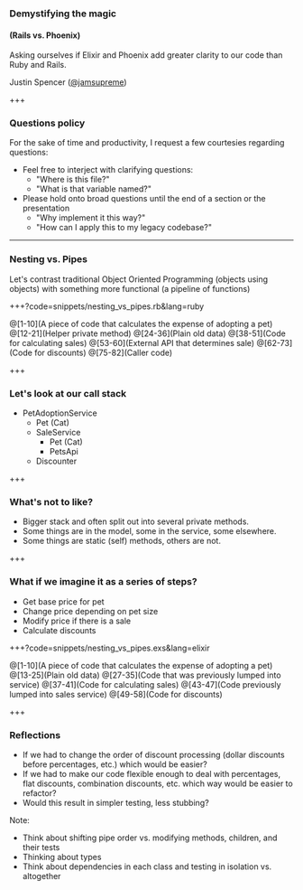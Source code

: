 
### Demystifying the magic 
#### (Rails vs. Phoenix)

Asking ourselves if Elixir and Phoenix add greater clarity to our code than Ruby and Rails.

Justin Spencer ([@jamsupreme](https://twitter.com/jamsupreme))

+++

### Questions policy

For the sake of time and productivity, I request a few courtesies regarding questions:

- Feel free to interject with clarifying questions:
  - "Where is this file?"
  - "What is that variable named?"
- Please hold onto broad questions until the end of a section or the presentation
  - "Why implement it this way?"
  - "How can I apply this to my legacy codebase?"

---

### Nesting vs. Pipes

Let's contrast traditional Object Oriented Programming (objects using objects) with something more functional (a pipeline of functions)

+++?code=snippets/nesting_vs_pipes.rb&lang=ruby

@[1-10](A piece of code that calculates the expense of adopting a pet)
@[12-21](Helper private method)
@[24-36](Plain old data)
@[38-51](Code for calculating sales)
@[53-60](External API that determines sale)
@[62-73](Code for discounts)
@[75-82](Caller code)

+++

### Let's look at our call stack

- PetAdoptionService
  - Pet (Cat)
  - SaleService
    - Pet (Cat)
    - PetsApi
  - Discounter
  
+++

### What's not to like?
  
- Bigger stack and often split out into several private methods.
- Some things are in the model, some in the service, some elsewhere.
- Some things are static (self) methods, others are not.

+++

### What if we imagine it as a series of steps?

- Get base price for pet
- Change price depending on pet size
- Modify price if there is a sale
- Calculate discounts


+++?code=snippets/nesting_vs_pipes.exs&lang=elixir

@[1-10](A piece of code that calculates the expense of adopting a pet)
@[13-25](Plain old data)
@[27-35](Code that was previously lumped into service)
@[37-41](Code for calculating sales)
@[43-47](Code previously lumped into sales service)
@[49-58](Code for discounts)

+++

### Reflections

- If we had to change the order of discount processing (dollar discounts before percentages, etc.) which would be easier? 
- If we had to make our code flexible enough to deal with percentages, flat discounts, combination discounts, etc. which way would be easier to refactor? 
- Would this result in simpler testing, less stubbing? 

Note: 
 - Think about shifting pipe order vs. modifying methods, children, and their tests
 - Thinking about types
 - Think about dependencies in each class and testing in isolation vs. altogether